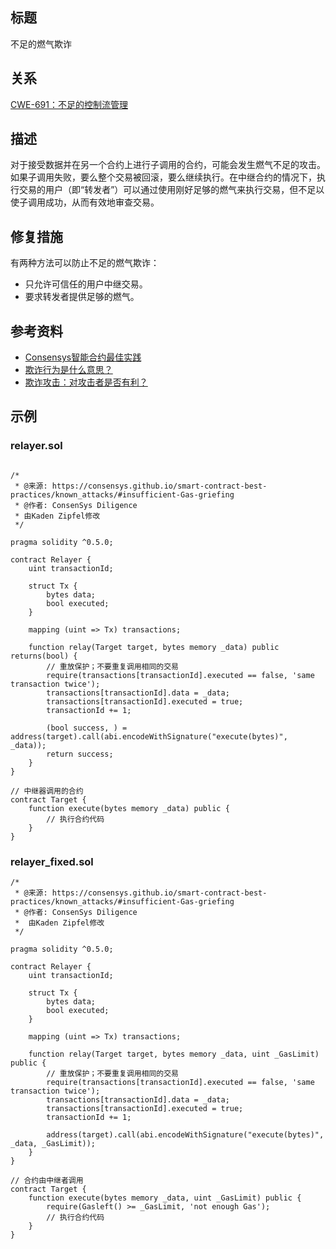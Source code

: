 ## 标题
不足的燃气欺诈

## 关系
[CWE-691：不足的控制流管理](https://cwe.mitre.org/data/definitions/691.html)

## 描述
对于接受数据并在另一个合约上进行子调用的合约，可能会发生燃气不足的攻击。如果子调用失败，要么整个交易被回滚，要么继续执行。在中继合约的情况下，执行交易的用户（即“转发者”）可以通过使用刚好足够的燃气来执行交易，但不足以使子调用成功，从而有效地审查交易。

## 修复措施
有两种方法可以防止不足的燃气欺诈：

* 只允许可信任的用户中继交易。
* 要求转发者提供足够的燃气。

## 参考资料
* [Consensys智能合约最佳实践](https://consensys.github.io/smart-contract-best-practices/attacks/griefing/)
* [欺诈行为是什么意思？](https://ethereum.stackexchange.com/questions/62829/what-does-griefing-mean)
* [欺诈攻击：对攻击者是否有利？](https://ethereum.stackexchange.com/questions/73261/griefing-attacks-are-they-profitable-for-the-attacker)
## 示例

### relayer.sol
```solidity

/*
 * @来源: https://consensys.github.io/smart-contract-best-practices/known_attacks/#insufficient-Gas-griefing
 * @作者: ConsenSys Diligence
 * 由Kaden Zipfel修改
 */

pragma solidity ^0.5.0;

contract Relayer {
    uint transactionId;

    struct Tx {
        bytes data;
        bool executed;
    }

    mapping (uint => Tx) transactions;

    function relay(Target target, bytes memory _data) public returns(bool) {
        // 重放保护；不要重复调用相同的交易
        require(transactions[transactionId].executed == false, 'same transaction twice');
        transactions[transactionId].data = _data;
        transactions[transactionId].executed = true;
        transactionId += 1;

        (bool success, ) = address(target).call(abi.encodeWithSignature("execute(bytes)", _data));
        return success;
    }
}

// 中继器调用的合约
contract Target {
    function execute(bytes memory _data) public {
        // 执行合约代码
    }
}
```

### relayer_fixed.sol
```solidity
/*
 * @来源: https://consensys.github.io/smart-contract-best-practices/known_attacks/#insufficient-Gas-griefing
 * @作者: ConsenSys Diligence
 *  由Kaden Zipfel修改
 */

pragma solidity ^0.5.0;

contract Relayer {
    uint transactionId;

    struct Tx {
        bytes data;
        bool executed;
    }

    mapping (uint => Tx) transactions;

    function relay(Target target, bytes memory _data, uint _GasLimit) public {
        // 重放保护；不要重复调用相同的交易
        require(transactions[transactionId].executed == false, 'same transaction twice');
        transactions[transactionId].data = _data;
        transactions[transactionId].executed = true;
        transactionId += 1;

        address(target).call(abi.encodeWithSignature("execute(bytes)", _data, _GasLimit));
    }
}

// 合约由中继者调用
contract Target {
    function execute(bytes memory _data, uint _GasLimit) public {
        require(Gasleft() >= _GasLimit, 'not enough Gas');
        // 执行合约代码
    }
}
```